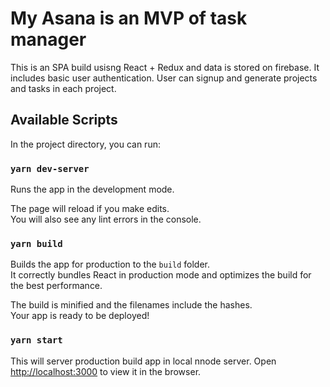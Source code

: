 # My Asana is an MVP of task manager

This is an SPA build usisng React + Redux and data is stored on firebase.
It includes basic user authentication. User can signup and generate projects and tasks in each project.

## Available Scripts

In the project directory, you can run:

### `yarn dev-server`

Runs the app in the development mode.<br />

The page will reload if you make edits.<br />
You will also see any lint errors in the console.

### `yarn build`

Builds the app for production to the `build` folder.<br />
It correctly bundles React in production mode and optimizes the build for the best performance.

The build is minified and the filenames include the hashes.<br />
Your app is ready to be deployed!

### `yarn start`

This will server production build app in local nnode server.
Open [http://localhost:3000](http://localhost:3000) to view it in the browser.
